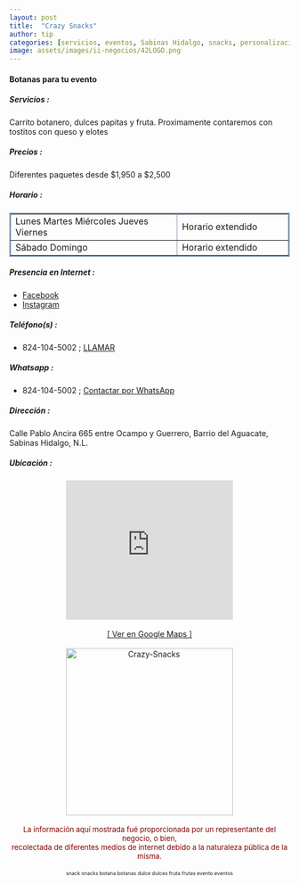 ```yaml
---
layout: post
title:  "Crazy Snacks"
author: tip
categories: [servicios, eventos, Sabinas Hidalgo, snacks, personalización,]
image: assets/images/ii-negocios/42LOGO.png
---
```

#### Botanas para tu evento

##### Servicios :

Carrito botanero, dulces papitas y fruta. Proximamente contaremos con tostitos con queso y elotes

##### Precios :

Diferentes paquetes desde $1,950 a $2,500

##### Horario :

<table border="2" bordercolor="#8299b3" cellpadding="4" cellspacing="5">
<colgroup>
    <col width="60%" />
    <col width="40%" />
</colgroup>
    <tbody>
        <tr>
            <td>Lunes Martes Miércoles Jueves Viernes</td>
            <td>Horario extendido</td>
        </tr>
        <tr>
            <td>Sábado Domingo</td>
            <td>Horario extendido</td>
        </tr>
    </tbody>
</table>

##### Presencia en Internet :

- [Facebook][FB]
- [Instagram][INSTA]

##### Teléfono(s) :

- 824-104-5002 ; [LLAMAR][Tel1]

##### Whatsapp :

- 824-104-5002 ; [Contactar por WhatsApp][WA1]


[FB]: https://www.facebook.com/crazy.snack22
[INSTA]: https://www.instagram.com/Crazy.snacks22/

[Tel1]: tel:+528241045002

[WA1]: https://wa.me/528241045002?text=Hola,%20saludos%20desde%20PiiDO

##### Dirección :

Calle Pablo Ancira 665 entre Ocampo y Guerrero, Barrio del Aguacate, Sabinas Hidalgo, N.L.

##### Ubicación :

<!--..... MAPAS .....-->
<center>
	<iframe allowfullscreen="" height="250" loading="lazy" src="https://www.google.com/maps/embed?pb=!1m18!1m12!1m3!1d3570.7110437079928!2d-100.1889058848564!3d26.497247083308256!2m3!1f0!2f0!3f0!3m2!1i1024!2i768!4f13.1!3m3!1m2!1s0x86623ec6b1a385e7%3A0xd92a3d73bf72e50a!2sPablo%20Ancira%20665%2C%20Centro%20de%20Sabinas%20Hidalgo%2C%2065200%20Sabinas%20Hidalgo%2C%20N.L.!5e0!3m2!1sen!2smx!4v1638225518184!5m2!1sen!2smx" style="border: 0;" width="300"></iframe><!--//CAMBIAR : width="300" height="250" acá arriba ^^-->
	<br />
	<br />
	<a href="https://goo.gl/maps/booygYUQa1XtvfD27" target="_blank">[ Ver en Google Maps ]</a><!--//CAMBIAR únicamente URL aquí-->
	<br />
	<br />
</center>
<!--..... /MAPAS .....-->

<!-- ===== 2da IMAGEN ===== --> 
<center>
    <img src="{{ site.baseurl }}/assets/images/ii-negocios/42producto.png" alt="Crazy-Snacks" style="height: 300px;"/>
</center>

<br />

<!-- Disclaimer & palabras clave
================================================== -->
<center>
	<span style="font-size: small; color: maroon;">
	<!-- AVISO -->La información aquí mostrada fué proporcionada por un representante del negocio, o bien, <br />recolectada de diferentes medios de internet debido a la naturaleza pública de la misma.
	</span>
</center><br />

<center>
	<span style="font-size: xx-small;">
		<!--Palabras Clave-->snack snacks botana botanas dulce dulces fruta frutas evento eventos
	</span>
</center>



<!-- END
================================================== -->